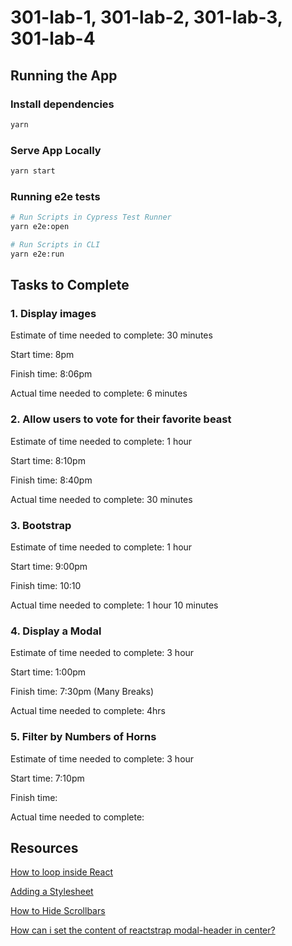 # 301-lab-1, 301-lab-2, 301-lab-3, 301-lab-4

## Running the App

### Install dependencies

```bash
yarn 
```

### Serve App Locally

```bash
yarn start
```

### Running e2e tests

```bash
# Run Scripts in Cypress Test Runner
yarn e2e:open

# Run Scripts in CLI
yarn e2e:run
```

## Tasks to Complete

### 1. Display images

Estimate of time needed to complete: 30 minutes

Start time: 8pm

Finish time: 8:06pm

Actual time needed to complete: 6 minutes

### 2. Allow users to vote for their favorite beast

Estimate of time needed to complete: 1 hour

Start time: 8:10pm

Finish time: 8:40pm

Actual time needed to complete: 30 minutes

### 3. Bootstrap

Estimate of time needed to complete: 1 hour

Start time: 9:00pm

Finish time: 10:10

Actual time needed to complete: 1 hour 10 minutes

### 4. Display a Modal

Estimate of time needed to complete: 3 hour

Start time: 1:00pm

Finish time: 7:30pm (Many Breaks)

Actual time needed to complete: 4hrs

### 5. Filter by Numbers of Horns

Estimate of time needed to complete: 3 hour

Start time: 7:10pm

Finish time:

Actual time needed to complete:

## Resources

[How to loop inside React](https://flaviocopes.com/react-how-to-loop/)

[Adding a Stylesheet](https://create-react-app.dev/docs/adding-a-stylesheet/)

[How to Hide Scrollbars](https://www.w3schools.com/howto/howto_css_hide_scrollbars.asp)

[How can i set the content of reactstrap modal-header in center?](https://stackoverflow.com/questions/54597870/how-can-i-set-the-content-of-reactstrap-modal-header-in-center)